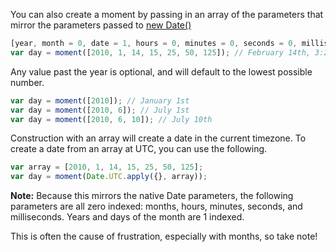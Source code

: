 You can also create a moment by passing in an array of the parameters that mirror the parameters passed to [new Date()](https://developer.mozilla.org/en/JavaScript/Reference/Global_Objects/Date)

```javascript
[year, month = 0, date = 1, hours = 0, minutes = 0, seconds = 0, milliseconds = 0]
var day = moment([2010, 1, 14, 15, 25, 50, 125]); // February 14th, 3:25:50.125 PM
```

Any value past the year is optional, and will default to the lowest possible number.

```javascript
var day = moment([2010]); // January 1st
var day = moment([2010, 6]); // July 1st
var day = moment([2010, 6, 10]); // July 10th
```

Construction with an array will create a date in the current timezone. To create a date from an array at UTC, you can use the following.

```javascript
var array = [2010, 1, 14, 15, 25, 50, 125];
var day = moment(Date.UTC.apply({}, array));
```

**Note:** Because this mirrors the native Date parameters, the following parameters are all zero indexed: months, hours, minutes, seconds, and milliseconds. Years and days of the month are 1 indexed.

This is often the cause of frustration, especially with months, so take note!

